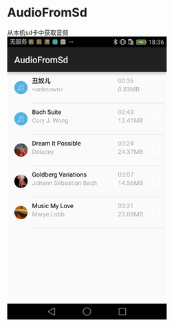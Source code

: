 # AudioFromSd

从本机sd卡中获取音频
![demo](https://raw.githubusercontent.com/PeggyQi/AndroidSeries_AudioFromSd/master/MusicDemo/MusicDemo/screenshot.png)